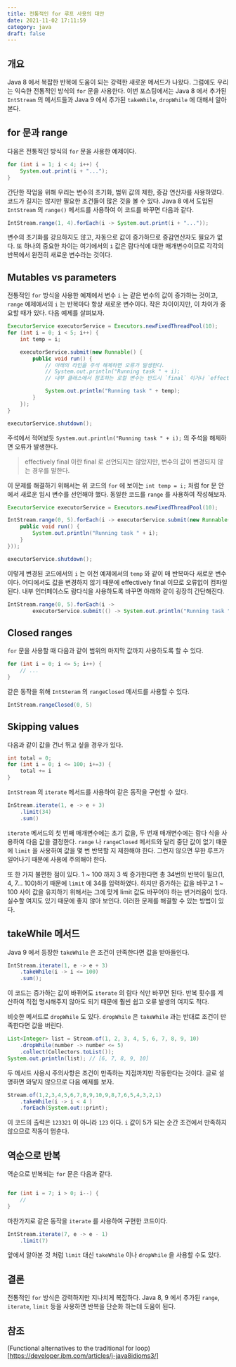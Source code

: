 ```yaml
---
title: 전통적인 for 루프 사용의 대안
date: 2021-11-02 17:11:59
category: java
draft: false
---
```


## 개요

Java 8 에서 복잡한 반복에 도움이 되는 강력한 새로운 메서드가 나왔다. 그럼에도 우리는 익숙한 전통적인 방식의 `for` 문을 사용한다. 이번 포스팅에서는 Java 8 에서 추가된 `IntStream` 의 메서드들과 Java 9 에서 추가된 `takeWhile`, `dropWhile` 에 대해서 알아본다.

## for 문과 range

다음은 전통적인 방식의 `for` 문을 사용한 예제이다.

```java
for (int i = 1; i < 4; i++) {
    System.out.print(i + "...");
}
```

간단한 작업을 위해 우리는 변수의 초기화, 범위 값의 제한, 증감 연산자를 사용하였다. 코드가 길지는 않지만 필요한 조건들이 많은 것을 볼 수 있다. Java 8 에서 도입된 `IntStream` 의 `range()` 메서드를 사용하여 이 코드를 바꾸면 다음과 같다.

```java
IntStream.range(1, 4).forEach(i -> System.out.print(i + "..."));
```

변수의 초기화를 강요하지도 않고, 자동으로 값이 증가하므로 증감연산자도 필요가 없다. 또 하나의 중요한 차이는 여기에서의 `i` 값은 람다식에 대한 매개변수이므로 각각의 반복에서 완전히 새로운 변수라는 것이다.

## Mutables vs parameters

전통적인 `for` 방식을 사용한 예제에서 변수 `i` 는 같은 변수의 값이 증가하는 것이고, `range` 예제에서의 `i` 는 반복마다 항상 새로운 변수이다. 작은 차이이지만, 이 차이가 중요할 때가 있다. 다음 예제를 살펴보자.

```java
ExecutorService executorService = Executors.newFixedThreadPool(10);
for (int i = 0; i < 5; i++) {
    int temp = i;

    executorService.submit(new Runnable() {
        public void run() {
            // 아래의 라인을 주석 해제하면 오류가 발생한다.
            // System.out.println("Running task " + i);
            // 내부 클래스에서 참조하는 로컬 변수는 반드시 `final` 이거나 `effectively final` 이어야 하기 때문이다.

            System.out.println("Running task " + temp);
        }
    });
}

executorService.shutdown();
```
주석에서 적어놨듯 `System.out.println("Running task " + i);` 의 주석을 해제하면 오류가 발생한다.

> effectively final 이란 final 로 선언되지는 않았지만, 변수의 값이 변경되지 않는 경우를 말한다.

이 문제를 해결하기 위해서는 위 코드의 `for` 에 보이는 `int temp = i;` 처럼 for 문 안에서 새로운 임시 변수를 선언해야 했다. 동일한 코드를 `range` 를 사용하여 작성해보자.

```java
ExecutorService executorService = Executors.newFixedThreadPool(10);

IntStream.range(0, 5).forEach(i -> executorService.submit(new Runnable() {
    public void run() {
        System.out.println("Running task " + i);
    }
}));

executorService.shutdown();
```

이렇게 변경된 코드에서의 `i` 는 이전 예제에서의 `temp` 와 같이 매 반복마다 새로운 변수이다. 어디에서도 값을 변경하지 않기 때문에 effectively final 이므로 오류없이 컴파일된다. 내부 인터페이스도 람다식을 사용하도록 바꾸면 아래와 같이 굉장히 간단해진다.

```java
IntStream.range(0, 5).forEach(i ->
        executorService.submit(() -> System.out.println("Running task " + i)));
```

## Closed ranges

`for` 문을 사용할 때 다음과 같이 범위의 마지막 값까지 사용하도록 할 수 있다.

```java
for (int i = 0; i <= 5; i++) {
    // ...
}
```

같은 동작을 위해 `IntSteram` 의 `rangeClosed` 메서드를 사용할 수 있다.

```java
IntStream.rangeClosed(0, 5)
```

## Skipping values

다음과 같이 값을 건너 뛰고 싶을 경우가 있다.

```java
int total = 0;
for (int i = 0; i <= 100; i+=3) {
    total += i
}
```

`IntStream` 의 `iterate` 메서드를 사용하여 같은 동작을 구현할 수 있다.

```java
InStream.iterate(1, e -> e + 3)
    .limit(34)
    .sum()
```

`iterate` 메서드의 첫 번째 매개변수에는 초기 값을, 두 번재 매개변수에는 람다 식을 사용하여 다음 값을 결정한다. `range` 나 `rangeClosed` 메서드와 달리 중단 값이 없기 때문에 `limit` 을 사용하여 값을 몇 번 반복할 지 제한해야 한다. 그런지 않으면 무한 루프가 일어나기 때문에 사용에 주의해야 한다.

또 한 가지 불편한 점이 있다. 1 ~ 100 까지 3 씩 증가한다면 총 34번의 반복이 필요(1, 4, 7... 100)하기 때문에 `limit` 에 34를 입력하였다. 하지만 증가하는 값을 바꾸고 1 ~ 100 사이 값을 유지하기 위해서는 그에 맞게 limit 값도 바꾸어야 하는 번거러움이 있다. 실수할 여지도 있기 때문에 좋지 않아 보인다. 이러한 문제를 해결할 수 있는 방법이 있다.

## takeWhile 메서드

Java 9 에서 등장한 `takeWhile` 은 조건이 만족한다면 값을 받아들인다.

```java
IntStream.iterate(1, e -> e + 3)
    .takeWhile(i -> i <= 100)
    .sum();
```

이 코드는 증가하는 값이 바뀌어도 `iterate` 의 람다 식만 바꾸면 된다. 반복 횟수를 계산하여 직접 명시해주지 않아도 되기 때문에 훨씬 쉽고 오류 발생의 여지도 적다.

비슷한 메서드로 `dropWhile` 도 있다. `dropWhile` 은 `takeWhile` 과는 반대로 조건이 만족한다면 값을 버린다.

```java
List<Integer> list = Stream.of(1, 2, 3, 4, 5, 6, 7, 8, 9, 10)
    .dropWhile(number -> number <= 5)
    .collect(Collectors.toList());
System.out.println(list); // [6, 7, 8, 9, 10]
```

두 메서드 사용시 주의사항은 조건이 만족하는 지점까지만 작동한다는 것이다. 글로 설명하면 와닿지 않으므로 다음 예제를 보자.

```java
Stream.of(1,2,3,4,5,6,7,8,9,10,9,8,7,6,5,4,3,2,1)
    .takeWhile(i -> i < 4 )
    .forEach(System.out::print);
```

이 코드의 출력은 `123321` 이 아니라 `123` 이다. `i` 값이 5가 되는 순간 조건에서 만족하지 않으므로 작동이 멈춘다.

## 역순으로 반복

역순으로 반복되는 `for` 문은 다음과 같다.

```java

for (int i = 7; i > 0; i--) {
    //
}
```

마찬가지로 같은 동작을 `iterate` 를 사용하여 구현한 코드이다.

```java
IntStream.iterate(7, e -> e - 1)
    .limit(7)
```

앞에서 알아본 것 처럼 `limit` 대신 `takeWhile` 이나 `dropWhile` 을 사용할 수도 있다.

## 결론

전통적인 `for` 방식은 강력하지만 지나치게 복잡하다. Java 8, 9 에서 추가된 `range`, `iterate`, `limit` 등을 사용하면 반복을 단순화 하는데 도움이 된다.

## 참조

(Functional alternatives to the traditional for loop)[https://developer.ibm.com/articles/j-java8idioms3/]
